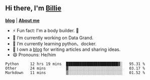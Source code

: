 

## Hi there, I'm [Billie](https://billie52707.cn) 
<strong><a href="https://www.cnblogs.com/billie52707">blog</a></strong> |
  <strong><a href="https://billie52707.cn/about/">About me</a></strong>  

- ⚡  Fun fact: I'm a body builder. 🏃
- 🔭  I’m currently working on Data Grand.
- 🌱  I’m currently learning python、docker.
- 📑  I own a [blog](https://billie52707.cn) for writing articles and sharing ideas.
- 😄  Pronouns: He/him







<!--START_SECTION:waka-->
```text
Python     12 hrs 19 mins  ███████████████████████▓░   95.31 % 
Other      24 mins         ▓░░░░░░░░░░░░░░░░░░░░░░░░   03.17 % 
Markdown   11 mins         ▒░░░░░░░░░░░░░░░░░░░░░░░░   01.52 % 
```
<!--END_SECTION:waka-->
